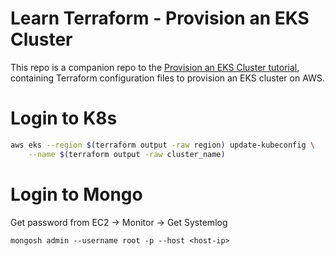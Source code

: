 # Learn Terraform - Provision an EKS Cluster

This repo is a companion repo to the [Provision an EKS Cluster tutorial](https://developer.hashicorp.com/terraform/tutorials/kubernetes/eks), containing
Terraform configuration files to provision an EKS cluster on AWS.


# Login to K8s
```bash
aws eks --region $(terraform output -raw region) update-kubeconfig \
    --name $(terraform output -raw cluster_name)
```


# Login to Mongo

Get password from EC2 -> Monitor -> Get Systemlog

`mongosh admin --username root -p --host <host-ip>`
